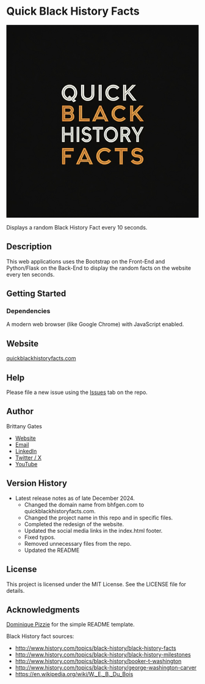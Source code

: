 # Quick Black History Facts

![A black background with the words "Quick Black History Facts" in the middle.](static/img/quick_black_history_facts_gemini_generated.jpeg)

Displays a random Black History Fact every 10 seconds.

## Description

This web applications uses the Bootstrap on the Front-End and Python/Flask on the Back-End to display the random facts
on the website every ten seconds.

## Getting Started

### Dependencies

A modern web browser (like Google Chrome) with JavaScript enabled.

## Website

[quickblackhistoryfacts.com](https://quickblackhistoryfacts.com/)

## Help

Please file a new issue using the [Issues](https://github.com/brittbot-bgates/Quick-Black-History-Facts/issues) tab on
  the repo.

## Author

Brittany Gates

* [Website](https://brittbot.com)
* [Email](mailto:support@brittbot.com)
* [LinkedIn](https://www.linkedin.com/in/brittanycgates/)
* [Twitter / X](https://x.com/brittany__gates)
* [YouTube](https://www.youtube.com/c/BrittanyGates)

## Version History

* Latest release notes as of late December 2024.
  * Changed the domain name from bhfgen.com to quickblackhistoryfacts.com.
  * Changed the project name in this repo and in specific files.
  * Completed the redesign of the website.
  * Updated the social media links in the index.html footer.
  * Fixed typos.
  * Removed unnecessary files from the repo.
  * Updated the README

## License

This project is licensed under the MIT License. See the LICENSE file for details.

## Acknowledgments

[Dominique Pizzie](https://gist.github.com/DomPizzie) for the simple README template.

Black History fact sources:
* http://www.history.com/topics/black-history/black-history-facts
* http://www.history.com/topics/black-history/black-history-milestones
* http://www.history.com/topics/black-history/booker-t-washington
* http://www.history.com/topics/black-history/george-washington-carver
* https://en.wikipedia.org/wiki/W._E._B._Du_Bois